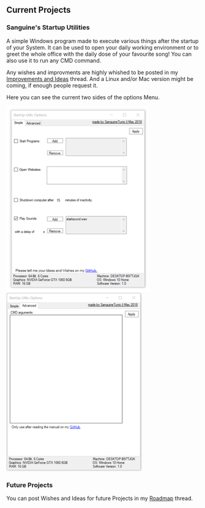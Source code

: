 ## Current Projects


### Sanguine's Startup Utilities

A simple Windows program made to execute various things after the startup of your System.
It can be used to open your daily working environment or to greet the whole office with the daily dose of your favourite song!
You can also use it to run any CMD command.

Any wishes and improvments are highly whished to be posted in my  <a href="">Improvements and Ideas</a> thread.
And a Linux and/or Mac version might be coming, if enough people request it.

Here you can see the current two sides of the options Menu.

<img src="images/su_interface.png" alt="The current layout of the Interface."> <img src="images/su_advanced.png">

### Future Projects

You can post Wishes and Ideas for future Projects in my <a href="">Roadmap</a> thread.
